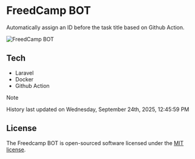 # FreedCamp BOT

Automatically assign an ID before the task title based on Github Action.

![FreedCamp BOT](https://repository-images.githubusercontent.com/737932867/7d34798b-2680-471c-b089-a78a718d3d6a)

## Tech

- Laravel
- Docker
- Github Action

> [!NOTE]  
> History last updated on Wednesday, September 24th, 2025, 12:45:59 PM

## License

The Freedcamp BOT is open-sourced software licensed under the [MIT license](https://opensource.org/licenses/MIT).
